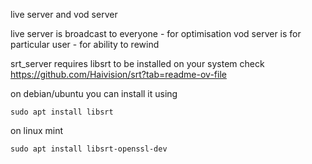 live server and vod server

live server is broadcast to everyone - for optimisation
vod server is for particular user - for ability to rewind


srt_server requires libsrt to be installed on your system check
https://github.com/Haivision/srt?tab=readme-ov-file

on debian/ubuntu you can install it using
```
sudo apt install libsrt
```
on linux mint
```
sudo apt install libsrt-openssl-dev
```
